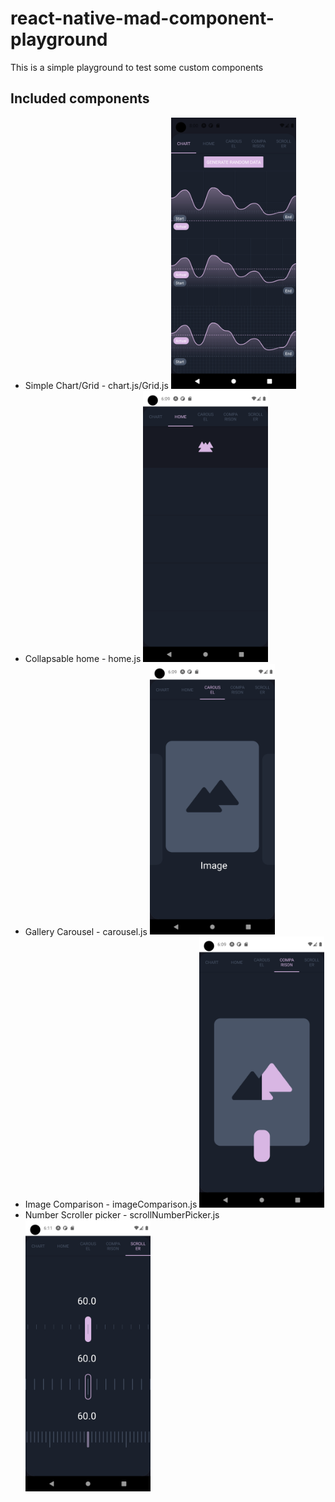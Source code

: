 # react-native-mad-component-playground

This is a simple playground to test some custom components

## Included components

- Simple Chart/Grid - chart.js/Grid.js
  <img src="screenshot/Screenshot_1638475244.png" width="200" />
- Collapsable home - home.js
  <img src="screenshot/Screenshot_1638468588.png" width="200" />
- Gallery Carousel - carousel.js
  <img src="screenshot/Screenshot_1638468596.png" width="200" />
- Image Comparison - imageComparison.js
  <img src="screenshot/Screenshot_1638468600.png" width="200" />
- Number Scroller picker - scrollNumberPicker.js
  <img src="screenshot/Screenshot_1638468671.png" width="200" />
